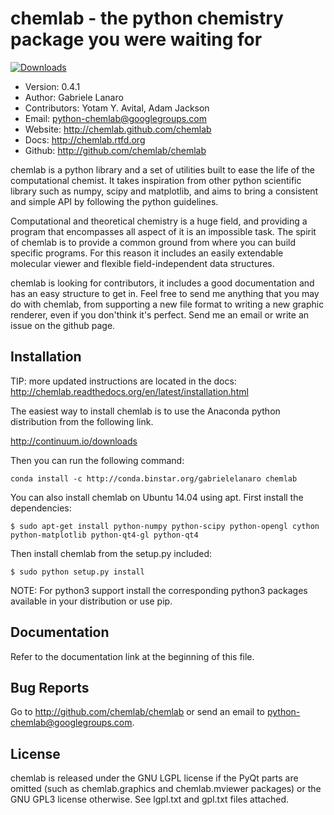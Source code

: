 chemlab - the python chemistry package you were waiting for
===========================================================

[![Downloads](https://pypip.in/d/chemlab/badge.png)](https://crate.io/package/chemlab)

- Version: 0.4.1
- Author: Gabriele Lanaro
- Contributors: Yotam Y. Avital, Adam Jackson
- Email: python-chemlab@googlegroups.com
- Website: http://chemlab.github.com/chemlab
- Docs: http://chemlab.rtfd.org
- Github: http://github.com/chemlab/chemlab

chemlab is a python library and a set of utilities built to ease the
life of the computational chemist. It takes inspiration from other
python scientific library such as numpy, scipy and matplotlib, and aims
to bring a consistent and simple API by following the python
guidelines.

Computational and theoretical chemistry is a huge field, and providing
a program that encompasses all aspect of it is an impossible task. The
spirit of chemlab is to provide a common ground from where you can
build specific programs. For this reason it includes an easily
extendable molecular viewer and flexible field-independent data
structures.

chemlab is looking for contributors, it includes a good documentation
and has an easy structure to get in. Feel free to send me anything that
you may do with chemlab, from supporting a new file format to writing
a new graphic renderer, even if you don'think it's perfect. Send me an
email or write an issue on the github page.

Installation
------------

TIP: more updated instructions are located in the docs:
     http://chemlab.readthedocs.org/en/latest/installation.html

The easiest way to install chemlab is to use the Anaconda python distribution from the following link.

http://continuum.io/downloads

Then you can run the following command:

    conda install -c http://conda.binstar.org/gabrielelanaro chemlab

You can also install chemlab on Ubuntu 14.04 using apt. First install the dependencies:

    $ sudo apt-get install python-numpy python-scipy python-opengl cython python-matplotlib python-qt4-gl python-qt4

Then install chemlab from the setup.py included:

    $ sudo python setup.py install

NOTE: For python3 support install the corresponding python3
      packages available in your distribution or use pip.

Documentation
-------------

Refer to the documentation link at the beginning of this file.

Bug Reports
-----------

Go to http://github.com/chemlab/chemlab or send an email to python-chemlab@googlegroups.com.

License
-------

chemlab is released under the GNU LGPL license if the PyQt parts are omitted (such as chemlab.graphics and chemlab.mviewer packages) or the GNU GPL3 license otherwise. See lgpl.txt and gpl.txt files attached.
